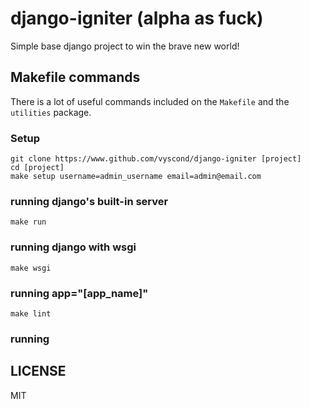 # django-igniter (alpha as fuck)

Simple base django project to win the brave new world!

## Makefile commands

There is a lot of useful commands included on the `Makefile` and the `utilities` package.

### Setup

```
git clone https://www.github.com/vyscond/django-igniter [project]
cd [project]
make setup username=admin_username email=admin@email.com
```

### running django's built-in server

```
make run
```

### running django with wsgi

```
make wsgi
```

### running  app="[app_name]"

```
make lint
```

### running

## LICENSE
MIT
